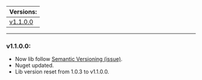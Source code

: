 | Versions: |
| - |
| [v1.1.0.0](v#1100) |

---

### v1.1.0.0:

* Now lib follow [Semantic Versioning (issue)](https://github.com/sunnamed434/UIElementsUnturned/issues/7).
* Nuget updated.
* Lib version reset from 1.0.3 to v1.1.0.0.